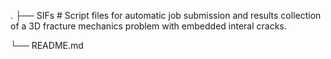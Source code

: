 .
├── SIFs             # Script files for automatic job submission and results collection of a 3D fracture mechanics problem with embedded interal cracks.

└── README.md
